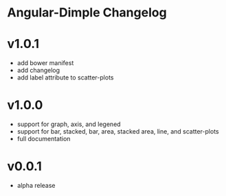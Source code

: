# Angular-Dimple Changelog

# v1.0.1
* add bower manifest
* add changelog
* add label attribute to scatter-plots

# v1.0.0
* support for graph, axis, and legened
* support for bar, stacked, bar, area, stacked area, line, and scatter-plots
* full documentation

# v0.0.1
* alpha release